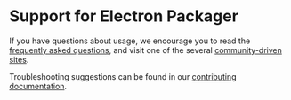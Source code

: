 # Support for Electron Packager

If you have questions about usage, we encourage you to read the [frequently asked
questions](https://github.com/electron/electron-packager/blob/master/docs/faq.md),
and visit one of the several [community-driven sites](https://github.com/electron/electron#community).

Troubleshooting suggestions can be found in our [contributing
documentation](https://github.com/electron/electron-packager/blob/master/CONTRIBUTING.md#debugging).
